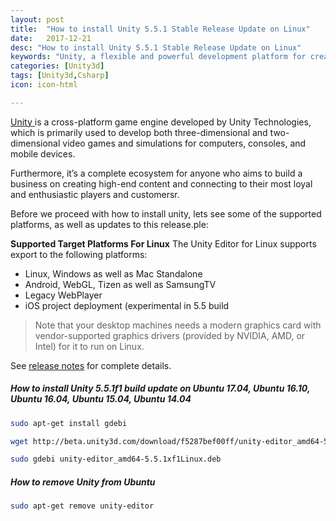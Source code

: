 ```yaml
---
layout: post
title:  "How to install Unity 5.5.1 Stable Release Update on Linux"
date:   2017-12-21
desc: "How to install Unity 5.5.1 Stable Release Update on Linux"
keywords: "Unity, a flexible and powerful development platform for creating multiplatform 3D and 2D games as well as an interactive experiences on Linux"
categories: [Unity3d]
tags: [Unity3d,Csharp]
icon: icon-html

---
```


[Unity ](https://unity3d.com/) is a cross-platform game engine developed by Unity Technologies, which is primarily used to develop both three-dimensional and two-dimensional video games and simulations for computers, consoles, and mobile devices.




Furthermore, it’s a complete ecosystem for anyone who aims to build a business on creating high-end content and connecting to their most loyal and enthusiastic players and customersr.

Before we proceed with how to install unity, lets see some of the supported platforms, as well as updates to this release.ple:

**Supported Target Platforms For Linux**
The Unity Editor for Linux supports export to the following platforms:

- Linux, Windows as well as Mac Standalone
- Android, WebGL, Tizen as well as SamsungTV
- Legacy WebPlayer
- iOS project deployment (experimental in 5.5 build


> Note that your desktop machines needs a modern graphics card with vendor-supported graphics drivers (provided by NVIDIA, AMD, or Intel) for it to run on Linux.

See [release notes](https://unity3d.com/unity/whats-new/unity-5.5.1) for complete details.

##### How to install Unity 5.5.1f1 build update on Ubuntu 17.04, Ubuntu 16.10, Ubuntu 16.04, Ubuntu 15.04, Ubuntu 14.04

```bash
sudo apt-get install gdebi

wget http://beta.unity3d.com/download/f5287bef00ff/unity-editor_amd64-5.5.1xf1Linux.deb

sudo gdebi unity-editor_amd64-5.5.1xf1Linux.deb 

```

##### How to remove Unity from Ubuntu

```bash
sudo apt-get remove unity-editor
